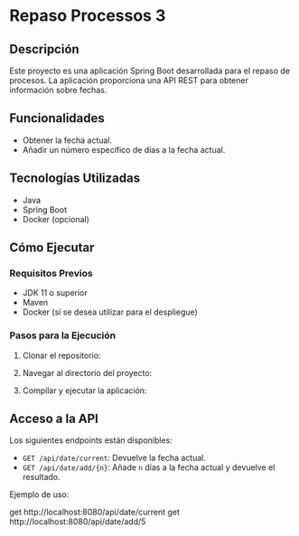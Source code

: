 # Repaso Processos 3

## Descripción
Este proyecto es una aplicación Spring Boot desarrollada para el repaso de procesos. La aplicación proporciona una API REST para obtener información sobre fechas.

## Funcionalidades
- Obtener la fecha actual.
- Añadir un número específico de días a la fecha actual.

## Tecnologías Utilizadas
- Java
- Spring Boot
- Docker (opcional)

## Cómo Ejecutar

### Requisitos Previos
- JDK 11 o superior
- Maven
- Docker (si se desea utilizar para el despliegue)

### Pasos para la Ejecución
1. Clonar el repositorio:

2. Navegar al directorio del proyecto:

3. Compilar y ejecutar la aplicación:


## Acceso a la API

Los siguientes endpoints están disponibles:

- `GET /api/date/current`: Devuelve la fecha actual.
- `GET /api/date/add/{n}`: Añade `n` días a la fecha actual y devuelve el resultado.

Ejemplo de uso:

get http://localhost:8080/api/date/current
get http://localhost:8080/api/date/add/5

